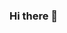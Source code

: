 ### Hi there 👋

<!--
**MrBigBotnx/MrBigBotnx** is a ✨ _special_ ✨ repository because its `README.md` (this file) appears on your GitHub profile.

Here are some ideas to get you started:

- 🌱 I’m currently learning python.
- 👯 I’m looking to collaborate on script tool development.
- 🤔 I’m looking for help with scripting tools development.
- 📫 How to reach me: email: mrbigbotnxxuam@gmail.com@gmail.com 
-->
